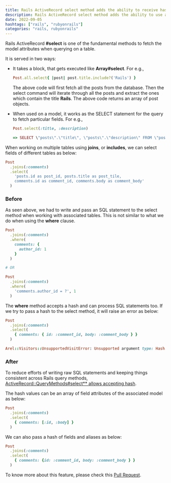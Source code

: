 ```yaml
---
title: Rails ActiveRecord select method adds the ability to receive hash values
description: Rails ActiveRecord select method adds the ability to use a hash with columns and aliases inside the select method keeping it similar to the where clause.
date: 2022-09-05
hashtags: ["rails", "rubyonrails"]
categories: "rails, rubyonrails"
---
```


Rails ActiveRecord **#select** is one of the fundamental methods
to fetch the model attributes when querying on a table.

It is served in two ways:

* It takes a block, that gets executed like **Array#select**.
  For e.g.,

  ```ruby
  Post.all.select{ |post| post.title.include?('Rails') }
  ```

  The above code will first fetch all the posts from the database.
  Then the select command will iterate through all the posts and extract
  the ones which contain the title **Rails**.
  The above code returns an array of post objects.

* When used on a model, it works as the SELECT statement for the query
  to fetch particular fields.
  For e.g.,

  ```ruby
  Post.select(:title, :description)

  => SELECT \"posts\".\"title\", \"posts\".\"description\" FROM \"posts\"
  ```

When working on multiple tables using **joins**, or **includes**,
we can select fields of different tables as below:

```ruby
Post
  .joins(:comments)
  .select(
    'posts.id as post_id, posts.title as post_tile,
    comments.id as comment_id, comments.body as comment_body'
  )
```

### Before

As seen above, we had to write and pass an SQL statement to the select
method when working with associated tables.
This is not similar to what we do when using the **where** clause.

```ruby
Post
  .joins(:comments)
  .where(
    comments: {
      author_id: 1
    }
  )

# OR

Post
  .joins(:comments)
  .where(
    'comments.author_id = ?', 1
  )
```

The **where** method accepts a hash and can process SQL statements too.
If we try to pass a hash to the select method, it will raise an error as below:

```ruby
Post
  .joins(:comments)
  .select(
    { comments: { id: :comment_id, body: :comment_body } }
  )

Arel::Visitors::UnsupportedVisitError: Unsupported argument type: Hash. Construct an Arel node instead.
```

### After

To reduce efforts of writing raw SQL statements and keeping things
consistent across Rails query methods,
[ActiveRecord::QueryMethods#select** allows accepting hash](https://github.com/rails/rails/pull/45612).

The hash values can be an array of field attributes of the associated model
as below:

```ruby
Post
  .joins(:comments)
  .select(
    { comments: [:id, :body] }
  )
```

We can also pass a hash of fields and aliases as below:

```ruby
Post
  .joins(:comments)
  .select(
    { comments: {id: :comment_id, body: :comment_body } }
  )
```

To know more about this feature, please check this
[Pull Request](https://github.com/rails/rails/pull/45612).
